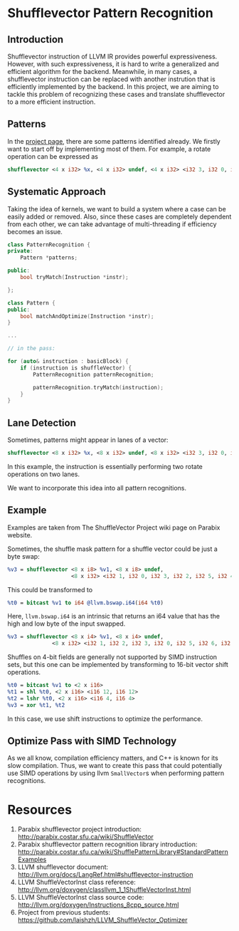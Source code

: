 # Shufflevector Pattern Recognition

## Introduction

Shufflevector instruction of LLVM IR provides powerful expressiveness. However, with such expressiveness, it is hard to write a generalized and efficient algorithm for the backend. Meanwhile, in many cases, a shufflevector instruction can be replaced with another instrution that is efficiently implemented by the backend. In this project, we are aiming to tackle this problem of recognizing these cases and translate shufflevector to a more efficient instruction.

## Patterns

In the [project page](http://parabix.costar.sfu.ca/wiki/ShufflePatternLibrary#StandardPatternExamples), there are some patterns identified already. We firstly want to start off by implementing most of them. For example, a rotate operation can be expressed as

```llvm
shufflevector <4 x i32> %x, <4 x i32> undef, <4 x i32> <i32 3, i32 0, i32 1, i32 2>
```

## Systematic Approach

Taking the idea of kernels, we want to build a system where a case can be easily added or removed. Also, since these cases are completely dependent from each other, we can take advantage of multi-threading if efficiency becomes an issue.

```C++
class PatternRecognition {
private:
    Pattern *patterns;

public:
    bool tryMatch(Instruction *instr);

};

class Pattern {
public:
    bool matchAndOptimize(Instruction *instr);
}

...

// in the pass:

for (auto& instruction : basicBlock) {
    if (instruction is shuffleVector) {
        PatternRecognition patternRecognition;

        patternRecognition.tryMatch(instruction);
    }
}
```

## Lane Detection

Sometimes, patterns might appear in lanes of a vector:

```llvm
shufflevector <8 x i32> %x, <8 x i32> undef, <8 x i32> <i32 3, i32 0, i32 1, i32 2, i32 7, i32 4, i32 5, i32 6>
```

In this example, the instruction is essentially performing two rotate operations on two lanes.

We want to incorporate this idea into all pattern recognitions.

<!-- ## Zero Initializer or Undefined Second Vector Input

Consider this example:

```llvm
shufflevector <8 x i32> %x, <8 x i32> zeroinitializer, <8 x i32> <i32 3, i32 0, i32 1, i32 2, i32 7, i32 4, i32 5, i32 6>
```

The second lane (mask bit 4 - 7) is essentially just copying zeros into destination vector. -->

## Example 

Examples are taken from The ShuffleVector Project wiki page on Parabix website.

Sometimes, the shuffle mask pattern for a shuffle vector could be just a byte swap:

```llvm
%v3 = shufflevector <8 x i8> %v1, <8 x i8> undef,
                    <8 x i32> <i32 1, i32 0, i32 3, i32 2, i32 5, i32 4, i32 7, i32 6>  ; yields <8 x i8>
```

This could be transformed to 

```llvm
%t0 = bitcast %v1 to i64 @llvm.bswap.i64(i64 %t0)
```

Here, `llvm.bswap.i64` is an intrinsic that returns an i64 value that has the high and low byte of the input swapped. 

```llvm
%v3 = shufflevector <8 x i4> %v1, <8 x i4> undef,
              <8 x i32> <i32 1, i32 2, i32 3, i32 0, i32 5, i32 6, i32 7, i32 4>  ; yields <8 x i8>
```

Shuffles on 4-bit fields are generally not supported by SIMD instruction sets, but this one can be implemented by transforming to 16-bit vector shift operations. 

```llvm
%t0 = bitcast %v1 to <2 x i16>
%t1 = shl %t0, <2 x i16> <i16 12, i16 12> 
%t2 = lshr %t0, <2 x i16> <i16 4, i16 4> 
%v3 = xor %t1, %t2
```

In this case, we use shift instructions to optimize the performance. 


## Optimize Pass with SIMD Technology

As we all know, compilation efficiency matters, and C++ is known for its slow compilation. Thus, we want to create this pass that could potentially use SIMD operations by using llvm `SmallVector`s when performing pattern recognitions.


# Resources

1. Parabix shufflevector project introduction: http://parabix.costar.sfu.ca/wiki/ShuffleVector
2. Parabix shufflevector pattern recognition library introduction:  http://parabix.costar.sfu.ca/wiki/ShufflePatternLibrary#StandardPatternExamples
3. LLVM shufflevector document: http://llvm.org/docs/LangRef.html#shufflevector-instruction
4. LLVM ShuffleVectorInst class reference: http://llvm.org/doxygen/classllvm_1_1ShuffleVectorInst.html
5. LLVM ShuffleVectorInst class source code: http://llvm.org/doxygen/Instructions_8cpp_source.html
6. Project from previous students: https://github.com/laishzh/LLVM_ShuffleVector_Optimizer

